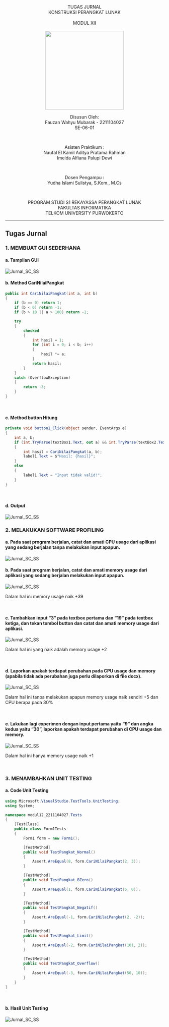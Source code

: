 <div align="center">
TUGAS JURNAL <br>
KONSTRUKSI PERANGKAT LUNAK <br>
<br>
MODUL XII <br>
<!-- JUDUL -->
 <br>

<img src="https://lac.telkomuniversity.ac.id/wp-content/uploads/2021/01/cropped-1200px-Telkom_University_Logo.svg-270x270.png" width="250px">

<br>

Disusun Oleh: <br>
Fauzan Wahyu Mubarak - 2211104027 <br>
SE-06-01 <br>

<br>

Asisten Praktikum : <br>
Naufal El Kamil Aditya Pratama Rahman <br>
Imelda Alfiana Palupi Dewi <br>

<br>

Dosen Pengampu : <br>
Yudha Islami Sulistya, S.Kom., M.Cs <br>

<br>

PROGRAM STUDI S1 REKAYASSA PERANGKAT LUNAK <br>
FAKULTAS INFORMATIKA <br> 
TELKOM UNIVERSITY PURWOKERTO <br>

</div>

---
Tugas Jurnal
---

### 1.  MEMBUAT GUI SEDERHANA

#### a. Tampilan GUI 

![Jurnal_SC_SS](/12_Performance_Analysis_Unit_Testing_dan_Debugging/img/GUI.png)
<br>

#### b. Method CariNilaiPangkat

```csharp
public int CariNilaiPangkat(int a, int b)
{
    if (b == 0) return 1;
    if (b < 0) return -1;
    if (b > 10 || a > 100) return -2;

    try
    {
        checked
        {
            int hasil = 1;
            for (int i = 0; i < b; i++)
            {
                hasil *= a;
            }
            return hasil;
        }
    }
    catch (OverflowException)
    {
        return -3;
    }
}
```
<br>

#### c. Method button Hitung

```csharp
private void button1_Click(object sender, EventArgs e)
{
    int a, b;
    if (int.TryParse(textBox1.Text, out a) && int.TryParse(textBox2.Text, out b))
    {
        int hasil = CariNilaiPangkat(a, b);
        label1.Text = $"Hasil: {hasil}";
    }
    else
    {
        label1.Text = "Input tidak valid!";
    }
}
```
<br>

#### d. Output

![Jurnal_SC_SS](/12_Performance_Analysis_Unit_Testing_dan_Debugging/img/output-GUI.png)
<br>

### 2.  MELAKUKAN SOFTWARE PROFILING

#### a. Pada saat program berjalan, catat dan amati CPU usage dari aplikasi yang sedang berjalan tanpa melakukan input apapun. 

![Jurnal_SC_SS](/12_Performance_Analysis_Unit_Testing_dan_Debugging/img/idle.png)
<br>

#### b. Pada saat program berjalan, catat dan amati memory usage dari aplikasi yang sedang berjalan melakukan input apapun.

![Jurnal_SC_SS](/12_Performance_Analysis_Unit_Testing_dan_Debugging/img/running.png)

Dalam hal ini memory usage naik +39

<br>

#### c. Tambahkan input “3” pada textbox pertama dan “19” pada textbox ketiga, dan tekan tombol button dan catat dan amati memory usage dari aplikasi. 

![Jurnal_SC_SS](/12_Performance_Analysis_Unit_Testing_dan_Debugging/img/3,19.png)

Dalam hal ini yang naik adalah memory usage +2

<br>

#### d. Laporkan apakah terdapat perubahan pada CPU usage dan memory (apabila tidak ada perubahan juga perlu dilaporkan di file docx).

![Jurnal_SC_SS](/12_Performance_Analysis_Unit_Testing_dan_Debugging/img/idle2.png)

Dalam hal ini tanpa melakukan apapun memory usage naik sendiri +5 dan CPU berapa pada 30%

<br>

#### e. Lakukan lagi experimen dengan input pertama yaitu “9” dan angka kedua yaitu “30”, laporkan apakah terdapat perubahan di CPU usage dan memory.

![Jurnal_SC_SS](/12_Performance_Analysis_Unit_Testing_dan_Debugging/img/9,30.png)

Dalam hal ini hanya memory usage naik +1

<br>

### 3.  MENAMBAHKAN UNIT TESTING 

#### a. Code Unit Testing

```csharp
using Microsoft.VisualStudio.TestTools.UnitTesting;
using System;

namespace modul12_2211104027.Tests
{
    [TestClass]
    public class Form1Tests
    {
        Form1 form = new Form1();

        [TestMethod]
        public void TestPangkat_Normal()
        {
            Assert.AreEqual(8, form.CariNilaiPangkat(2, 3));
        }

        [TestMethod]
        public void TestPangkat_BZero()
        {
            Assert.AreEqual(1, form.CariNilaiPangkat(5, 0));
        }

        [TestMethod]
        public void TestPangkat_Negatif()
        {
            Assert.AreEqual(-1, form.CariNilaiPangkat(2, -2));
        }

        [TestMethod]
        public void TestPangkat_Limit()
        {
            Assert.AreEqual(-2, form.CariNilaiPangkat(101, 2));
        }

        [TestMethod]
        public void TestPangkat_Overflow()
        {
            Assert.AreEqual(-3, form.CariNilaiPangkat(50, 10));
        }
    }
}
```
<br>

#### b. Hasil Unit Testing
![Jurnal_SC_SS](/12_Performance_Analysis_Unit_Testing_dan_Debugging/img/test.png)